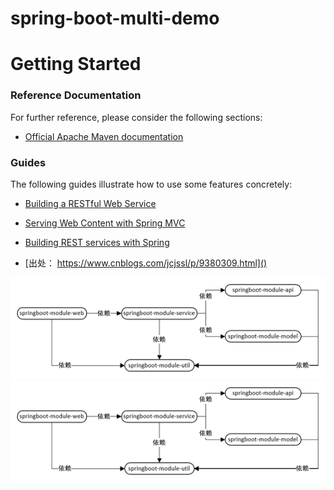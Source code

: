 # spring-boot-multi-demo

# Getting Started

### Reference Documentation
For further reference, please consider the following sections:

* [Official Apache Maven documentation](https://maven.apache.org/guides/index.html)

### Guides
The following guides illustrate how to use some features concretely:

* [Building a RESTful Web Service](https://spring.io/guides/gs/rest-service/)
* [Serving Web Content with Spring MVC](https://spring.io/guides/gs/serving-web-content/)
* [Building REST services with Spring](https://spring.io/guides/tutorials/bookmarks/)

* [出处： https://www.cnblogs.com/jcjssl/p/9380309.html]()

![Image](https://github.com/lxlx704034204/spring-boot-multi-demo/blob/master/模块依赖关系图.png)
![Image text](https://github.com/lxlx704034204/spring-boot-multi-demo/blob/master/模块依赖关系图.png)